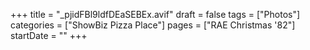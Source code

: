 +++
title = "_pjidFBl9ldfDEaSEBEx.avif"
draft = false
tags = ["Photos"]
categories = ["ShowBiz Pizza Place"]
pages = ["RAE Christmas '82"]
startDate = ""
+++
